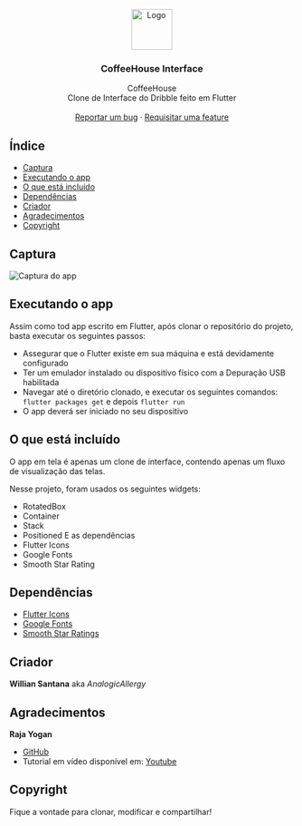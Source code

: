 <p align="center">
  <a href="https://flutter.io/">
    <img src="https://diegolaballos.com/files/images/flutter-icon.jpg" alt="Logo" width=72 height=72>
  </a>

  <h3 align="center">CoffeeHouse Interface</h3>

  <p align="center">
   CoffeeHouse
    <br>
    Clone de Interface do Dribble feito em Flutter
    <br>
    <br>
    <a href="https://github.com/AnalogicAllergy/coffee_house/issues/new">Reportar um bug</a>
    ·
    <a href="https://github.com/AnalogicAllergy/coffee_house/issues/new">Requisitar uma feature</a>
  </p>
</p>

## Índice

- [Captura](#captura)
- [Executando o app](#executando-o-app)
- [O que está incluído](#o-que-está-incluido)
- [Dependências](#dependencias)
- [Criador](#criador)
- [Agradecimentos](#gradecimentos)
- [Copyright](#copyright)

## Captura

![Captura do app](screens/demo_coffee.gif)

## Executando o app

Assim como tod app escrito em Flutter, após clonar o repositório do projeto, basta executar os seguintes passos:

- Assegurar que o Flutter existe em sua máquina e está devidamente configurado
- Ter um emulador instalado ou dispositivo físico com a Depuração USB habilitada
- Navegar até o diretório clonado, e executar os seguintes comandos:
  `flutter packages get` e depois `flutter run`
- O app deverá ser iniciado no seu dispositivo

## O que está incluído

O app em tela é apenas um clone de interface, contendo apenas um fluxo de visualização das telas.

Nesse projeto, foram usados os seguintes widgets:

- RotatedBox
- Container
- Stack
- Positioned
  E as dependências
- Flutter Icons
- Google Fonts
- Smooth Star Rating

## Dependências

- [Flutter Icons](https://pub.dev/packages/flutter_icons)
- [Google Fonts](https://pub.dev/packages/google_fonts)
- [Smooth Star Ratings](https://pub.dev/packages/smooth_star_rating)

## Criador

**Willian Santana** aka _AnalogicAllergy_

## Agradecimentos

**Raja Yogan**

- [GitHub](https://github.com/rajayogan)
- Tutorial em vídeo disponível em: [Youtube](https://www.youtube.com/watch?v=bZj_OGZRb_M)

## Copyright

Fique a vontade para clonar, modificar e compartilhar!
